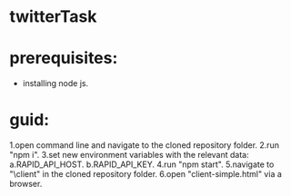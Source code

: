 # twitterTask

# prerequisites:
  * installing node js.

# guid:
  1.open command line and navigate to the cloned repository folder.
  2.run "npm i".
  3.set new environment variables with the relevant data:
    a.RAPID_API_HOST.
    b.RAPID_API_KEY.
  4.run "npm start".
  5.navigate to "\client" in the cloned repository folder.
  6.open "client-simple.html" via a browser.
